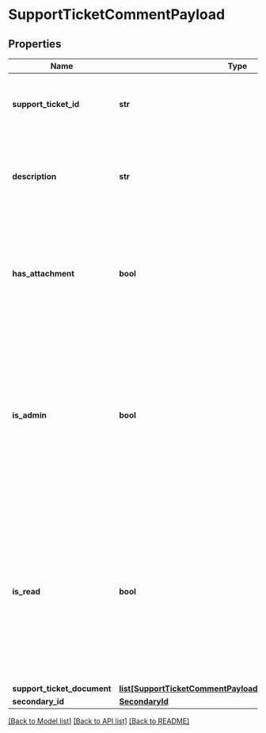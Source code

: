 # SupportTicketCommentPayload

## Properties
Name | Type | Description | Notes
------------ | ------------- | ------------- | -------------
**support_ticket_id** | **str** | The ID of the support ticket to which the comment belongs | 
**description** | **str** | Details and description of the information included in the support ticket comment | [optional] 
**has_attachment** | **bool** | Indicates if the comment has a document attached. Defaults to false which indicates it does not have an attachment | [optional] [default to False]
**is_admin** | **bool** | Indicates if the support ticket comment has been added by an internal administrator (as opposed to a client). Defaults to false which indicates that it has not been added by an administrator | [optional] [default to False]
**is_read** | **bool** | Indicates if the support ticket comment has been read by the internal user to whom the support ticket is assigned for resolution. Defaults to false which indicates that it has not been read | [optional] [default to False]
**support_ticket_document** | [**list[SupportTicketCommentPayloadSupportTicketDocument]**](SupportTicketCommentPayloadSupportTicketDocument.md) |  | [optional] 
**secondary_id** | [**SecondaryId**](SecondaryId.md) |  | [optional] 

[[Back to Model list]](../README.md#documentation-for-models) [[Back to API list]](../README.md#documentation-for-api-endpoints) [[Back to README]](../README.md)


